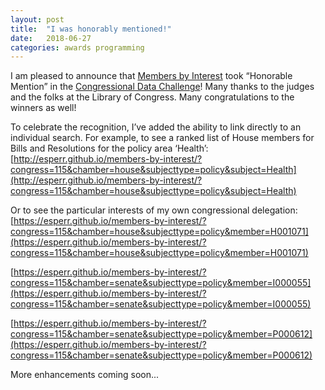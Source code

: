 ```yaml
---
layout: post
title:  "I was honorably mentioned!"
date:   2018-06-27
categories: awards programming
---
```


I am pleased to announce that [Members by Interest](https://esperr.github.io/members-by-interest/) took “Honorable Mention” in the [Congressional Data Challenge](https://labs.loc.gov/experiments/congressionalchallenge/)! Many thanks to the judges and the folks at the Library of Congress. Many congratulations to the winners as well!

To celebrate the recognition, I’ve added the ability to link directly to an individual search. For example, to see a ranked list of House members for Bills and Resolutions for the policy area ‘Health’:
[http://esperr.github.io/members-by-interest/?congress=115&chamber=house&subjecttype=policy&subject=Health](http://esperr.github.io/members-by-interest/?congress=115&chamber=house&subjecttype=policy&subject=Health)

Or to see the particular interests of my own congressional delegation:
[https://esperr.github.io/members-by-interest/?congress=115&chamber=house&subjecttype=policy&member=H001071](https://esperr.github.io/members-by-interest/?congress=115&chamber=house&subjecttype=policy&member=H001071)

[https://esperr.github.io/members-by-interest/?congress=115&chamber=senate&subjecttype=policy&member=I000055](https://esperr.github.io/members-by-interest/?congress=115&chamber=senate&subjecttype=policy&member=I000055)

[https://esperr.github.io/members-by-interest/?congress=115&chamber=senate&subjecttype=policy&member=P000612](https://esperr.github.io/members-by-interest/?congress=115&chamber=senate&subjecttype=policy&member=P000612)

More enhancements coming soon...
